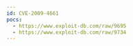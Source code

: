 ```yaml
---
id: CVE-2009-4661
pocs:
  - https://www.exploit-db.com/raw/9695
  - https://www.exploit-db.com/raw/9734
---
```

